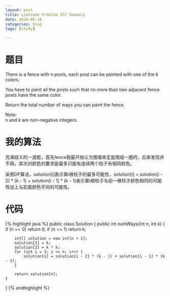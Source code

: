 ```yaml
---
layout: post
title: Leetcode Problem 257 Summary
date: 2016-08-16
categories: blog
tags: [study]

---
```


# 题目

There is a fence with n posts, each post can be painted with one of the k colors.

You have to paint all the posts such that no more than two adjacent fence posts have the same color.

Return the total number of ways you can paint the fence.

Note:  
n and k are non-negative integers.

# 我的算法

充满歧义的一道题，首先fence我最开始认为围墙肯定是围成一圈的，后来发现并不用，其次对颜色的要求是最多只能有连续两个柱子有相同颜色。

采用DP算法，solution[i]表示第i根柱子的最多可能性，solution[i] = solution[i - 2] * (k - 1) + solution[i - 1] * (k - 1)表示第i根柱子与前一根柱子颜色相同的可能性加上与前面颜色不同的可能性。

# 代码

{% highlight java %}
public class Solution {
    public int numWays(int n, int k) {
        if (n == 0) return 0;
        if (n == 1) return k;

        int[] solution = new int[n + 1];
        solution[1] = k;
        solution[2] = k * k;
        for (int i = 3; i <= n; i++) {
            solution[i] = solution[i - 2] * (k - 1) + solution[i - 1] * (k - 1);
        }
        
        return solution[n];
    }
}
{% endhighlight %}